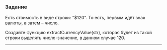 ### Задание 
Есть стоимость в виде строки: "$120". То есть, первым идёт знак валюты, а затем – число.

Создайте функцию extractCurrencyValue(str), которая будет из такой строки выделять число-значение, в данном случае 120.
***